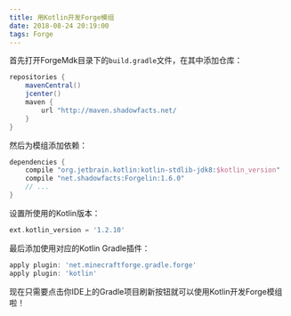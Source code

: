```yaml
---
title: 用Kotlin开发Forge模组
date: 2018-08-24 20:19:00
tags: Forge
---
```


首先打开ForgeMdk目录下的`build.gradle`文件，在其中添加仓库：
```gradle
repositories {
    mavenCentral()
    jcenter()
    maven {
        url "http://maven.shadowfacts.net/
    }
}
```
然后为模组添加依赖：
```gradle
dependencies {
    compile "org.jetbrain.kotlin:kotlin-stdlib-jdk8:$kotlin_version"
    compile "net.shadowfacts:Forgelin:1.6.0"
    // ...
}
```
设置所使用的Kotlin版本：
```gradle
ext.kotlin_version = '1.2.10'
```
最后添加使用对应的Kotlin Gradle插件：
```gradle
apply plugin: 'net.minecraftforge.gradle.forge'
apply plugin: 'kotlin'
```
现在只需要点击你IDE上的Gradle项目刷新按钮就可以使用Kotlin开发Forge模组啦！